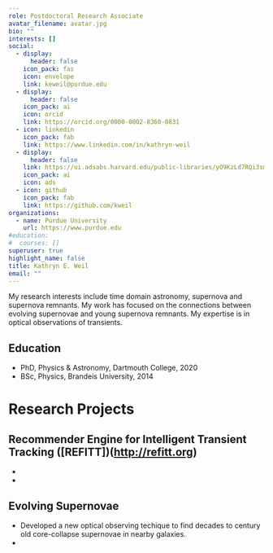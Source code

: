 ```yaml
---
role: Postdoctoral Research Associate
avatar_filename: avatar.jpg
bio: ""
interests: []
social:
  - display:
      header: false
    icon_pack: fas
    icon: envelope
    link: keweil@purdue.edu
  - display:
      header: false
    icon_pack: ai
    icon: orcid
    link: https://orcid.org/0000-0002-8360-0831
  - icon: linkedin
    icon_pack: fab
    link: https://www.linkedin.com/in/kathryn-weil
  - display:
      header: false
    link: https://ui.adsabs.harvard.edu/public-libraries/yO9KzLd7RQi3sm27aEs8cg
    icon_pack: ai
    icon: ads
  - icon: github
    icon_pack: fab
    link: https://github.com/kweil
organizations:
  - name: Purdue University
    url: https://www.purdue.edu
#education:
#  courses: []
superuser: true
highlight_name: false
title: Kathryn E. Weil
email: ""
---
```

My research interests include time domain astronomy, supernova and supernova remnants.  My work has focused on the connections between evolving supernovae and young supernova remnants. My expertise is in optical observations of transients.

## Education

* PhD, Physics & Astronomy, Dartmouth College, 2020
* BSc, Physics, Brandeis University, 2014

# Research Projects

## Recommender Engine for Intelligent Transient Tracking ([REFITT])(http://refitt.org)

*
*

## Evolving Supernovae

* Developed a new optical observing techique to find decades to century old core-collapse supernovae in nearby galaxies.
* 
